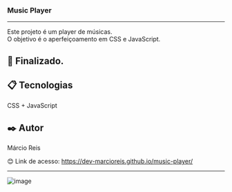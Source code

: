 ### Music Player

---

Este projeto é um player de músicas.<br>
O objetivo é o aperfeiçoamento em CSS e JavaScript.

## 🚀 Finalizado.

## 📋 Tecnologias
CSS + JavaScript

## ✒️ Autor
Márcio Reis

😊 Link de acesso: https://dev-marcioreis.github.io/music-player/

---
![image](https://user-images.githubusercontent.com/122680054/224488160-1a4d6887-07da-4e65-bfcc-ee3b93ac0a09.png)

